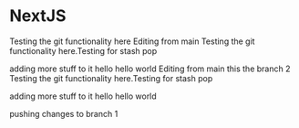 # NextJS

Testing the git functionality here
Editing from main
Testing the git functionality here.Testing for stash pop

adding more stuff to it
hello hello world
Editing from main
this the branch 2
Testing the git functionality here.Testing for stash pop

adding more stuff to it
hello hello world

pushing changes to branch 1